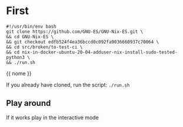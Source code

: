# First

```
#!/usr/bin/env bash
git clone https://github.com/GNU-ES/GNU-Nix-ES.git \
&& cd GNU-Nix-ES \
&& git checkout edfb524f4ea36bccd0c092fa9036660937c70064 \
&& cd src/broken/to-test-ci \
&& cd nix-in-docker-ubuntu-20-04-adduser-nix-install-sudo-tested-python3 \
&& ./run.sh
```

{{ nome }}

If you already have cloned, run the script:
`./run.sh`


## Play around

If it works play in the interactive mode

